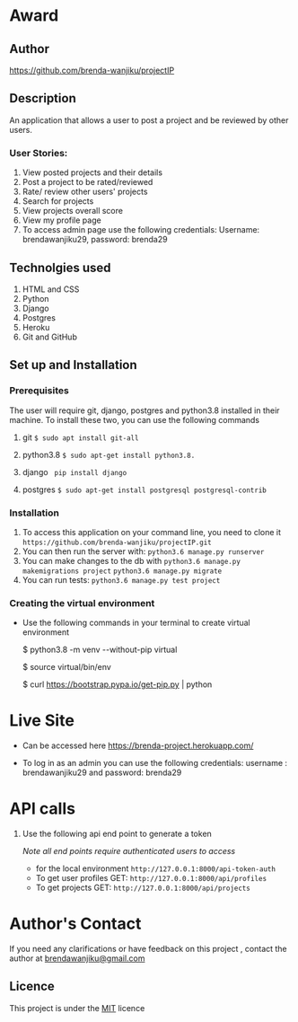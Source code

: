 # Award

## Author
https://github.com/brenda-wanjiku/projectIP

## Description
An application that allows a user to post a project and be reviewed by other users.


### User Stories:
1. View posted projects and their details
1. Post a project to be rated/reviewed
1. Rate/ review other users' projects
1. Search for projects 
1. View projects overall score
1. View my profile page
1. To access admin page use the following credentials: Username: brendawanjiku29, password: brenda29

## Technolgies used
1. HTML and CSS
1. Python
1. Django
1. Postgres
1. Heroku
1. Git and GitHub

## Set up and Installation
### Prerequisites
The user will require git, django, postgres and python3.8 installed in their machine. To install these two, you can use the following commands

1. git
```$ sudo apt install git-all```

2. python3.8
```$ sudo apt-get install python3.8.```

3. django
``` pip install django```

4. postgres
```$ sudo apt-get install postgresql postgresql-contrib```

### Installation
1. To access this application on your command line, you need to clone it 
`https://github.com/brenda-wanjiku/projectIP.git`
2. You can then run the server with:
`python3.6 manage.py runserver`
3. You can make changes to the db with
`python3.6 manage.py makemigrations project`
`python3.6 manage.py migrate`
4. You can run tests:
`python3.6 manage.py test project`


### Creating the virtual environment
* Use the following commands in your terminal to create virtual environment

    $ python3.8 -m venv --without-pip virtual

    $ source virtual/bin/env

    $ curl https://bootstrap.pypa.io/get-pip.py | python



# Live Site
* Can be accessed here https://brenda-project.herokuapp.com/

* To log in as an admin you can use the following credentials:
      username : brendawanjiku29 and password: brenda29

# API calls
1. Use the following api end point to generate a token
    
    *Note all end points require authenticated users to access*

    * for the local environment
        `http://127.0.0.1:8000/api-token-auth`
    * To get user profiles 
        GET: `http://127.0.0.1:8000/api/profiles`
    * To get projects
        GET: `http://127.0.0.1:8000/api/projects`

# Author's Contact
If you need any clarifications or have feedback on this project , contact the author at brendawanjiku@gmail.com


## Licence
This project is under the [MIT](https://github.com/brenda-wanjiku/projectIP/blob/master/LICENSE) licence
